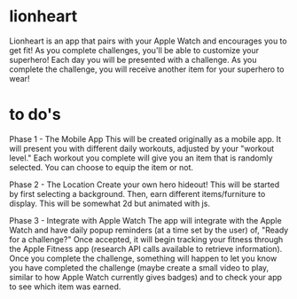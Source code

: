 # lionheart

Lionheart is an app that pairs with your Apple Watch and encourages you to get fit! As you complete challenges, you'll be able to customize your superhero!
Each day you will be presented with a challenge. As you complete the challenge, you will receive another item for your superhero to wear!

# to do's 
Phase 1 - The Mobile App
This will be created originally as a mobile app. It will present you with different daily workouts, adjusted by your "workout level." Each workout you complete will give you an item that is randomly selected. You can choose to equip the item or not. 

Phase 2 - The Location
Create your own hero hideout! This will be started by first selecting a background. Then, earn different items/furniture to display. This will be somewhat 2d but animated with js.

Phase 3 - Integrate with Apple Watch
The app will integrate with the Apple Watch and have daily popup reminders (at a time set by the user) of, "Ready for a challenge?" Once accepted, it will begin tracking your fitness through the Apple Fitness app (research API calls available to retrieve information). Once you complete the challenge, something will happen to let you know you have completed the challenge (maybe create a small video to play, similar to how Apple Watch currently gives badges) and to check your app to see which item was earned. 
